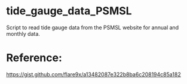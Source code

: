 # tide_gauge_data_PSMSL
 Script to read tide gauge data from the PSMSL website for annual and monthly data. 
 
# Reference:  
https://gist.github.com/flare9x/a13482087e322b8ba6c208194c85a182
 
